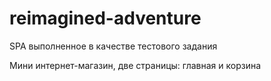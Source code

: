 # reimagined-adventure

SPA выполненное в качестве тестового задания

Мини интернет-магазин, две страницы: главная и корзина

